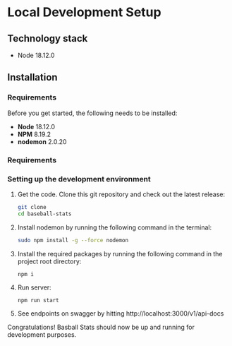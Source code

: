 # Local Development Setup

## Technology stack

- Node 18.12.0

## Installation

### Requirements

Before you get started, the following needs to be installed:
  * **Node** 18.12.0
  * **NPM** 8.19.2
  * **nodemon** 2.0.20

### Requirements

### Setting up the development environment

1.  Get the code. Clone this git repository and check out the latest release:

    ```bash
    git clone 
    cd baseball-stats
    ```

2.  Install nodemon by running the following command in the terminal:

    ```bash
    sudo npm install -g --force nodemon
    ```

3.  Install the required packages by running the following command in the project root directory:

    ```bash
    npm i
    ```

4.  Run server:

    ```
    npm run start
    ```

5.  See endpoints on swagger by hitting http://localhost:3000/v1/api-docs

Congratulations! Basball Stats should now be up and running for development purposes.
